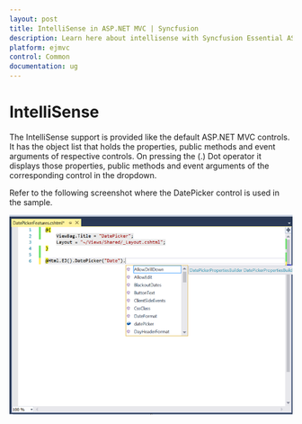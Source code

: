 ```yaml
---
layout: post
title: IntelliSense in ASP.NET MVC | Syncfusion
description: Learn here about intellisense with Syncfusion Essential ASP.NET MVC General control, its elements, and more.
platform: ejmvc
control: Common 
documentation: ug
---
```


# IntelliSense

The IntelliSense support is provided like the default ASP.NET MVC controls. It has the object list that holds the properties, public methods and event arguments of respective controls. On pressing the (.) Dot operator it displays those properties, public methods and event arguments of the corresponding control in the dropdown.

Refer to the following screenshot where the DatePicker control is used in the sample.

![](core-concepts_images/core-concepts_img4.png)
